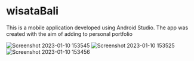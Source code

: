 # wisataBali
This is a mobile application developed using Android Studio. The app was created with the aim of adding to personal portfolio


![Screenshot 2023-01-10 153545](https://user-images.githubusercontent.com/55398222/211489851-0ddafbef-8860-4d96-9ff5-0dad843bd20a.png)
![Screenshot 2023-01-10 153525](https://user-images.githubusercontent.com/55398222/211489869-2415147d-07fd-4f3c-8b34-8d0a86698497.png)
![Screenshot 2023-01-10 153456](https://user-images.githubusercontent.com/55398222/211489875-2f587d63-704a-4c24-a6d5-799e95c359c0.png)

